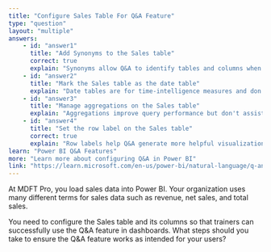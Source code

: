 ```yaml
---
title: "Configure Sales Table For Q&A Feature"
type: "question"
layout: "multiple"
answers:
    - id: "answer1"
      title: "Add Synonyms to the Sales table"
      correct: true
      explain: "Synonyms allow Q&A to identify tables and columns when users use their own terminology."
    - id: "answer2"
      title: "Mark the Sales table as the date table"
      explain: "Date tables are for time-intelligence measures and don't assist with Q&A terminology."
    - id: "answer3"
      title: "Manage aggregations on the Sales table"
      explain: "Aggregations improve query performance but don't assist with Q&A terminology."
    - id: "answer4"
      title: "Set the row label on the Sales table"
      correct: true
      explain: "Row labels help Q&A generate more helpful visualizations by defining which column best identifies a row."
learn: "Power BI Q&A Features"
more: "Learn more about configuring Q&A in Power BI"
link: "https://learn.microsoft.com/en-us/power-bi/natural-language/q-and-a-tooling-intro"
---
```

At MDFT Pro, you load sales data into Power BI. Your organization uses many different terms for sales data such as revenue, net sales, and total sales.

You need to configure the Sales table and its columns so that trainers can successfully use the Q&A feature in dashboards. What steps should you take to ensure the Q&A feature works as intended for your users?
